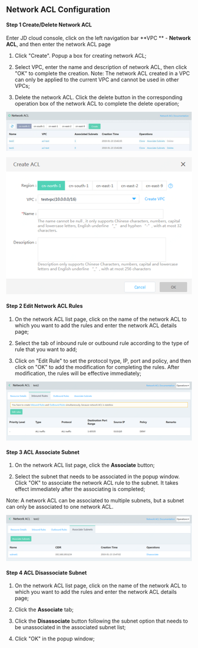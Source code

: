 ## **Network ACL Configuration**

#### **Step 1 Create/Delete Network ACL**

Enter JD cloud console, click on the left navigation bar **VPC ** - **Network ACL**, and then enter the network ACL page

1. Click "Create". Popup a box for creating network ACL;

2. Select VPC, enter the name and description of network ACL, then click "OK" to complete the creation. Note: The network ACL created in a VPC can only be applied to the current VPC and cannot be used in other VPCs;

3. Delete the network ACL. Click the delete button in the corresponding operation box of the network ACL to complete the delete operation;

![](/image/Networking/Virtual-Private-Cloud/Operation-Guide/Network-ACL-Configuration/Step1.png)

![](/image/Networking/Virtual-Private-Cloud/Operation-Guide/Network-ACL-Configuration/Step2.png)



#### **Step 2 Edit Network ACL Rules**

1. On the network ACL list page, click on the name of the network ACL to which you want to add the rules and enter the network ACL details page;

2. Select the tab of inbound rule or outbound rule according to the type of rule that you want to add;

3. Click on "Edit Rule" to set the protocol type, IP, port and policy, and then click on "OK" to add the modification for completing the rules. After modification, the rules will be effective immediately;

![](/image/Networking/Virtual-Private-Cloud/Operation-Guide/Network-ACL-Configuration/Step3.png)



#### **Step 3 ACL Associate Subnet**

1. On the network ACL list page, click the **Associate** button;

2. Select the subnet that needs to be associated in the popup window. Click "OK" to associate the network ACL rule to the subnet. It takes effect immediately after the associating is completed;

Note: A network ACL can be associated to multiple subnets, but a subnet can only be associated to one network ACL.

![](/image/Networking/Virtual-Private-Cloud/Operation-Guide/Network-ACL-Configuration/Step4.png)



#### **Step 4 ACL Disassociate Subnet**

1. On the network ACL list page, click on the name of the network ACL to which you want to add the rules and enter the network ACL details page;

2. Click the **Associate** tab;

3. Click the **Disassociate** button following the subnet option that needs to be unassociated in the associated subnet list;

4. Click "OK" in the popup window;